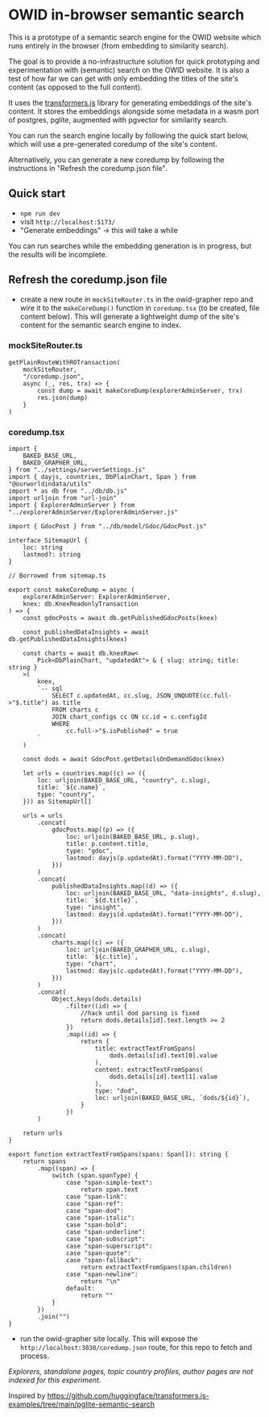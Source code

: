# OWID in-browser semantic search

This is a prototype of a semantic search engine for the OWID website which runs entirely in the browser (from embedding to similarity search).

The goal is to provide a no-infrastructure solution for quick prototyping and experimentation with (semantic) search on the OWID website. It is also a test of how far we can get with only embedding the titles of the site's content (as opposed to the full content).

It uses the [transformers.js](https://github.com/huggingface/transformers.js) library for generating embeddings of the site's content. It stores the embeddings alongside some metadata in a wasm port of postgres, pglite, augmented with pgvector for similarity search.

You can run the search engine locally by following the quick start below, which will use a pre-generated coredump of the site's content.

Alternatively, you can generate a new coredump by following the instructions in "Refresh the coredump.json file".

## Quick start

- `npm run dev`
- visit `http://localhost:5173/`
- "Generate embeddings" -> this will take a while

You can run searches while the embedding generation is in progress, but the results will be incomplete.

## Refresh the coredump.json file

- create a new route in `mockSiteRouter.ts` in the owid-grapher repo and wire it to the `makeCoreDump()` function in `coredump.tsx` (to be created, file content below). This will generate a lightweight dump of the site's content for the semantic search engine to index.

### mockSiteRouter.ts

```
getPlainRouteWithROTransaction(
    mockSiteRouter,
    "/coredump.json",
    async (_, res, trx) => {
        const dump = await makeCoreDump(explorerAdminServer, trx)
        res.json(dump)
    }
)
```

### coredump.tsx

```
import {
    BAKED_BASE_URL,
    BAKED_GRAPHER_URL,
} from "../settings/serverSettings.js"
import { dayjs, countries, DbPlainChart, Span } from "@ourworldindata/utils"
import * as db from "../db/db.js"
import urljoin from "url-join"
import { ExplorerAdminServer } from "../explorerAdminServer/ExplorerAdminServer.js"

import { GdocPost } from "../db/model/Gdoc/GdocPost.js"

interface SitemapUrl {
    loc: string
    lastmod?: string
}

// Borrowed from sitemap.ts

export const makeCoreDump = async (
    explorerAdminServer: ExplorerAdminServer,
    knex: db.KnexReadonlyTransaction
) => {
    const gdocPosts = await db.getPublishedGdocPosts(knex)

    const publishedDataInsights = await db.getPublishedDataInsights(knex)

    const charts = await db.knexRaw<
        Pick<DbPlainChart, "updatedAt"> & { slug: string; title: string }
    >(
        knex,
        `-- sql
            SELECT c.updatedAt, cc.slug, JSON_UNQUOTE(cc.full->"$.title") as title
            FROM charts c
            JOIN chart_configs cc ON cc.id = c.configId
            WHERE
                cc.full->"$.isPublished" = true
        `
    )

    const dods = await GdocPost.getDetailsOnDemandGdoc(knex)

    let urls = countries.map((c) => ({
        loc: urljoin(BAKED_BASE_URL, "country", c.slug),
        title: `${c.name}`,
        type: "country",
    })) as SitemapUrl[]

    urls = urls
        .concat(
            gdocPosts.map((p) => ({
                loc: urljoin(BAKED_BASE_URL, p.slug),
                title: p.content.title,
                type: "gdoc",
                lastmod: dayjs(p.updatedAt).format("YYYY-MM-DD"),
            }))
        )
        .concat(
            publishedDataInsights.map((d) => ({
                loc: urljoin(BAKED_BASE_URL, "data-insights", d.slug),
                title: `${d.title}`,
                type: "insight",
                lastmod: dayjs(d.updatedAt).format("YYYY-MM-DD"),
            }))
        )
        .concat(
            charts.map((c) => ({
                loc: urljoin(BAKED_GRAPHER_URL, c.slug),
                title: `${c.title}`,
                type: "chart",
                lastmod: dayjs(c.updatedAt).format("YYYY-MM-DD"),
            }))
        )
        .concat(
            Object.keys(dods.details)
                .filter((id) => {
                    //hack until dod parsing is fixed
                    return dods.details[id].text.length >= 2
                })
                .map((id) => {
                    return {
                        title: extractTextFromSpans(
                            dods.details[id].text[0].value
                        ),
                        content: extractTextFromSpans(
                            dods.details[id].text[1].value
                        ),
                        type: "dod",
                        loc: urljoin(BAKED_BASE_URL, `dods/${id}`),
                    }
                })
        )

    return urls
}

export function extractTextFromSpans(spans: Span[]): string {
    return spans
        .map((span) => {
            switch (span.spanType) {
                case "span-simple-text":
                    return span.text
                case "span-link":
                case "span-ref":
                case "span-dod":
                case "span-italic":
                case "span-bold":
                case "span-underline":
                case "span-subscript":
                case "span-superscript":
                case "span-quote":
                case "span-fallback":
                    return extractTextFromSpans(span.children)
                case "span-newline":
                    return "\n"
                default:
                    return ""
            }
        })
        .join("")
}
```

- run the owid-grapher site locally. This will expose the `http://localhost:3030/coredump.json` route, for this repo to fetch and process.

_Explorers, standalone pages, topic country profiles, author pages are not indexed for this experiment._

Inspired by https://github.com/huggingface/transformers.js-examples/tree/main/pglite-semantic-search
